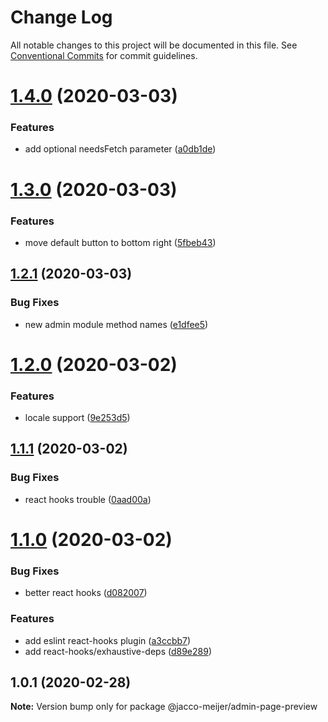 # Change Log

All notable changes to this project will be documented in this file.
See [Conventional Commits](https://conventionalcommits.org) for commit guidelines.

# [1.4.0](https://github.com/jaccomeijer/wheelroom/compare/@jacco-meijer/admin-page-preview@1.3.0...@jacco-meijer/admin-page-preview@1.4.0) (2020-03-03)


### Features

* add optional needsFetch parameter ([a0db1de](https://github.com/jaccomeijer/wheelroom/commit/a0db1de4014b362bf93ef608891bde986bd99d3d))





# [1.3.0](https://github.com/jaccomeijer/wheelroom/compare/@jacco-meijer/admin-page-preview@1.2.1...@jacco-meijer/admin-page-preview@1.3.0) (2020-03-03)


### Features

* move default button to bottom right ([5fbeb43](https://github.com/jaccomeijer/wheelroom/commit/5fbeb43))





## [1.2.1](https://github.com/jaccomeijer/wheelroom/compare/@jacco-meijer/admin-page-preview@1.2.0...@jacco-meijer/admin-page-preview@1.2.1) (2020-03-03)


### Bug Fixes

* new admin module method names ([e1dfee5](https://github.com/jaccomeijer/wheelroom/commit/e1dfee5))





# [1.2.0](https://github.com/jaccomeijer/wheelroom/compare/@jacco-meijer/admin-page-preview@1.1.1...@jacco-meijer/admin-page-preview@1.2.0) (2020-03-02)


### Features

* locale support ([9e253d5](https://github.com/jaccomeijer/wheelroom/commit/9e253d517f46d86583d31e093947561564ce7f6e))





## [1.1.1](https://github.com/jaccomeijer/wheelroom/compare/@jacco-meijer/admin-page-preview@1.1.0...@jacco-meijer/admin-page-preview@1.1.1) (2020-03-02)


### Bug Fixes

* react hooks trouble ([0aad00a](https://github.com/jaccomeijer/wheelroom/commit/0aad00ac1adc8e1de6c2819f9b23faf30313811a))





# [1.1.0](https://github.com/jaccomeijer/wheelroom/compare/@jacco-meijer/admin-page-preview@1.0.1...@jacco-meijer/admin-page-preview@1.1.0) (2020-03-02)


### Bug Fixes

* better react hooks ([d082007](https://github.com/jaccomeijer/wheelroom/commit/d082007691a4ae5ec6cb4e517acf567b38666234))


### Features

* add eslint react-hooks plugin ([a3ccbb7](https://github.com/jaccomeijer/wheelroom/commit/a3ccbb7f87ba49acb13f22082af552e7d4af74ba))
* add react-hooks/exhaustive-deps ([d89e289](https://github.com/jaccomeijer/wheelroom/commit/d89e28901b158d1ef191958a18280d926c08fd7a))





## 1.0.1 (2020-02-28)

**Note:** Version bump only for package @jacco-meijer/admin-page-preview
